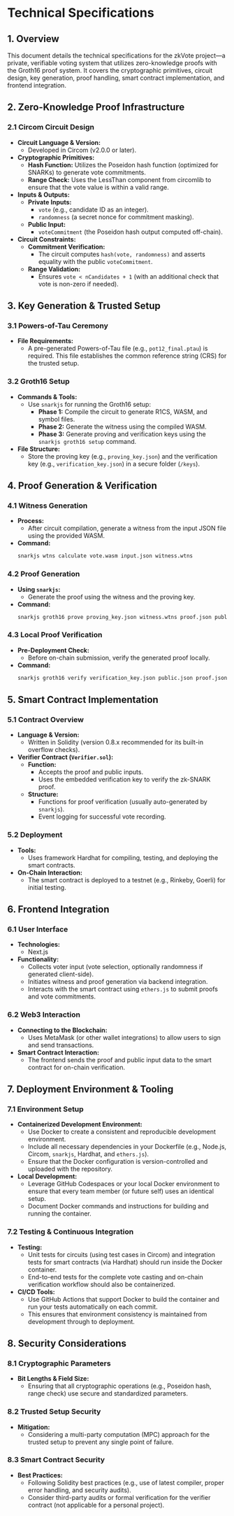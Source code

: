 # Technical Specifications

## 1. Overview

This document details the technical specifications for the zkVote project—a private, verifiable voting system that utilizes zero-knowledge proofs with the Groth16 proof system. It covers the cryptographic primitives, circuit design, key generation, proof handling, smart contract implementation, and frontend integration.

## 2. Zero-Knowledge Proof Infrastructure

### 2.1 Circom Circuit Design

- **Circuit Language & Version:**
  - Developed in Circom (v2.0.0 or later).
- **Cryptographic Primitives:**
  - **Hash Function:** Utilizes the Poseidon hash function (optimized for SNARKs) to generate vote commitments.
  - **Range Check:** Uses the LessThan component from circomlib to ensure that the vote value is within a valid range.
- **Inputs & Outputs:**
  - **Private Inputs:**
    - `vote` (e.g., candidate ID as an integer).
    - `randomness` (a secret nonce for commitment masking).
  - **Public Input:**
    - `voteCommitment` (the Poseidon hash output computed off-chain).
- **Circuit Constraints:**
  - **Commitment Verification:**
    - The circuit computes `hash(vote, randomness)` and asserts equality with the public `voteCommitment`.
  - **Range Validation:**
    - Ensures `vote < nCandidates + 1` (with an additional check that vote is non-zero if needed).

## 3. Key Generation & Trusted Setup

### 3.1 Powers-of-Tau Ceremony

- **File Requirements:**
  - A pre-generated Powers-of-Tau file (e.g., `pot12_final.ptau`) is required. This file establishes the common reference string (CRS) for the trusted setup.

### 3.2 Groth16 Setup

- **Commands & Tools:**
  - Use `snarkjs` for running the Groth16 setup:
    - **Phase 1:** Compile the circuit to generate R1CS, WASM, and symbol files.
    - **Phase 2:** Generate the witness using the compiled WASM.
    - **Phase 3:** Generate proving and verification keys using the `snarkjs groth16 setup` command.
- **File Structure:**
  - Store the proving key (e.g., `proving_key.json`) and the verification key (e.g., `verification_key.json`) in a secure folder (`/keys`).

## 4. Proof Generation & Verification

### 4.1 Witness Generation

- **Process:**
  - After circuit compilation, generate a witness from the input JSON file using the provided WASM.
- **Command:**
  ```sh
  snarkjs wtns calculate vote.wasm input.json witness.wtns
  ```

### 4.2 Proof Generation

- **Using `snarkjs`:**
  - Generate the proof using the witness and the proving key.
- **Command:**
  ```sh
  snarkjs groth16 prove proving_key.json witness.wtns proof.json public.json
  ```

### 4.3 Local Proof Verification

- **Pre-Deployment Check:**
  - Before on-chain submission, verify the generated proof locally.
- **Command:**
  ```sh
  snarkjs groth16 verify verification_key.json public.json proof.json
  ```

## 5. Smart Contract Implementation

### 5.1 Contract Overview

- **Language & Version:**
  - Written in Solidity (version 0.8.x recommended for its built-in overflow checks).
- **Verifier Contract (`Verifier.sol`):**
  - **Function:**
    - Accepts the proof and public inputs.
    - Uses the embedded verification key to verify the zk-SNARK proof.
  - **Structure:**
    - Functions for proof verification (usually auto-generated by `snarkjs`).
    - Event logging for successful vote recording.

### 5.2 Deployment

- **Tools:**
  - Uses framework Hardhat for compiling, testing, and deploying the smart contracts.
- **On-Chain Interaction:**
  - The smart contract is deployed to a testnet (e.g., Rinkeby, Goerli) for initial testing.

## 6. Frontend Integration

### 6.1 User Interface

- **Technologies:**
  - Next.js
- **Functionality:**
  - Collects voter input (vote selection, optionally randomness if generated client-side).
  - Initiates witness and proof generation via backend integration.
  - Interacts with the smart contract using `ethers.js` to submit proofs and vote commitments.

### 6.2 Web3 Interaction

- **Connecting to the Blockchain:**
  - Uses MetaMask (or other wallet integrations) to allow users to sign and send transactions.
- **Smart Contract Interaction:**
  - The frontend sends the proof and public input data to the smart contract for on-chain verification.

## 7. Deployment Environment & Tooling

### 7.1 Environment Setup

- **Containerized Development Environment:**
  - Use Docker to create a consistent and reproducible development environment.
  - Include all necessary dependencies in your Dockerfile (e.g., Node.js, Circom, `snarkjs`, Hardhat, and `ethers.js`).
  - Ensure that the Docker configuration is version-controlled and uploaded with the repository.
- **Local Development:**
  - Leverage GitHub Codespaces or your local Docker environment to ensure that every team member (or future self) uses an identical setup.
  - Document Docker commands and instructions for building and running the container.

### 7.2 Testing & Continuous Integration

- **Testing:**
  - Unit tests for circuits (using test cases in Circom) and integration tests for smart contracts (via Hardhat) should run inside the Docker container.
  - End-to-end tests for the complete vote casting and on-chain verification workflow should also be containerized.
- **CI/CD Tools:**
  - Use GitHub Actions that support Docker to build the container and run your tests automatically on each commit.
  - This ensures that environment consistency is maintained from development through to deployment.

## 8. Security Considerations

### 8.1 Cryptographic Parameters

- **Bit Lengths & Field Size:**
  - Ensuring that all cryptographic operations (e.g., Poseidon hash, range check) use secure and standardized parameters.

### 8.2 Trusted Setup Security

- **Mitigation:**
  - Considering a multi-party computation (MPC) approach for the trusted setup to prevent any single point of failure.

### 8.3 Smart Contract Security

- **Best Practices:**
  - Following Solidity best practices (e.g., use of latest compiler, proper error handling, and security audits).
  - Consider third-party audits or formal verification for the verifier contract (not applicable for a personal project).
